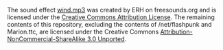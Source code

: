 The sound effect [wind.mp3](http://www.freesound.org/people/ERH/sounds/34338/) was created by ERH on freesounds.org and is licensed under the [Creative Commons Attribution License](http://creativecommons.org/licenses/by/3.0/). The remaining contents of this repository, excluding the contents of /net/flashpunk and Marion.ttc, are licensed under the Creative Commons [Attribution-NonCommercial-ShareAlike 3.0 Unported](http://creativecommons.org/licenses/by-nc-sa/3.0/legalcode).